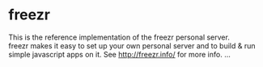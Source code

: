# freezr
This is the reference implementation of the freezr personal server.  
freezr makes it easy to set up your own personal server and to build & run simple javascript apps on it.
See http://freezr.info/ for more info.
...
